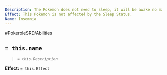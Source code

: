 ```yaml
---
Description: The Pokemon does not need to sleep, it will be awake no matter the hour.
Effect: This Pokemon is not affected by the Sleep Status.
Name: Insomnia
---
```


#PokeroleSRD/Abilities

## `= this.name`

> *`= this.Description`*

**Effect:** `= this.Effect`